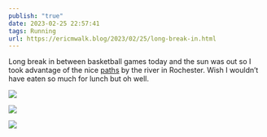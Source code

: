 ```yaml
---
publish: "true"
date: 2023-02-25 22:57:41
tags: Running
url: https://ericmwalk.blog/2023/02/25/long-break-in.html
---
```


Long break in between basketball games today and the sun was out so I took advantage of the nice [paths](http://www.strava.com/activities/8622007533) by the river in Rochester. Wish I wouldn’t have eaten so much for lunch but oh well.

![](https://ericmwalk.blog/uploads/2023/46553d7de9.jpg)

![](https://ericmwalk.blog/uploads/2023/2505c7e2a9.jpg)

![](https://ericmwalk.blog/uploads/2023/8be87e9f38.jpg)